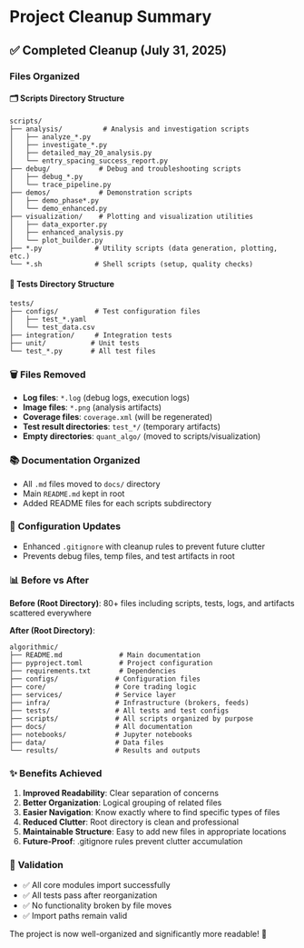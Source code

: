 # Project Cleanup Summary

## ✅ Completed Cleanup (July 31, 2025)

### Files Organized

#### 🗂️ **Scripts Directory Structure**
```
scripts/
├── analysis/          # Analysis and investigation scripts
│   ├── analyze_*.py
│   ├── investigate_*.py
│   ├── detailed_may_20_analysis.py
│   └── entry_spacing_success_report.py
├── debug/            # Debug and troubleshooting scripts
│   ├── debug_*.py
│   └── trace_pipeline.py
├── demos/            # Demonstration scripts
│   ├── demo_phase*.py
│   └── demo_enhanced.py
├── visualization/    # Plotting and visualization utilities
│   ├── data_exporter.py
│   ├── enhanced_analysis.py
│   └── plot_builder.py
├── *.py             # Utility scripts (data generation, plotting, etc.)
└── *.sh             # Shell scripts (setup, quality checks)
```

#### 📁 **Tests Directory Structure**
```
tests/
├── configs/         # Test configuration files
│   ├── test_*.yaml
│   └── test_data.csv
├── integration/     # Integration tests
├── unit/           # Unit tests
└── test_*.py       # All test files
```

### 🗑️ **Files Removed**
- **Log files**: `*.log` (debug logs, execution logs)
- **Image files**: `*.png` (analysis artifacts)
- **Coverage files**: `coverage.xml` (will be regenerated)
- **Test result directories**: `test_*/` (temporary artifacts)
- **Empty directories**: `quant_algo/` (moved to scripts/visualization)

### 📚 **Documentation Organized**
- All `.md` files moved to `docs/` directory
- Main `README.md` kept in root
- Added README files for each scripts subdirectory

### 🔧 **Configuration Updates**
- Enhanced `.gitignore` with cleanup rules to prevent future clutter
- Prevents debug files, temp files, and test artifacts in root

### 📊 **Before vs After**

**Before (Root Directory)**: 80+ files including scripts, tests, logs, and artifacts scattered everywhere

**After (Root Directory)**:
```
algorithmic/
├── README.md              # Main documentation
├── pyproject.toml         # Project configuration
├── requirements.txt       # Dependencies
├── configs/              # Configuration files
├── core/                 # Core trading logic
├── services/             # Service layer
├── infra/                # Infrastructure (brokers, feeds)
├── tests/                # All tests and test configs
├── scripts/              # All scripts organized by purpose
├── docs/                 # All documentation
├── notebooks/            # Jupyter notebooks
├── data/                 # Data files
└── results/              # Results and outputs
```

### ✨ **Benefits Achieved**

1. **Improved Readability**: Clear separation of concerns
2. **Better Organization**: Logical grouping of related files
3. **Easier Navigation**: Know exactly where to find specific types of files
4. **Reduced Clutter**: Root directory is clean and professional
5. **Maintainable Structure**: Easy to add new files in appropriate locations
6. **Future-Proof**: .gitignore rules prevent clutter accumulation

### 🧪 **Validation**
- ✅ All core modules import successfully
- ✅ All tests pass after reorganization
- ✅ No functionality broken by file moves
- ✅ Import paths remain valid

The project is now well-organized and significantly more readable! 🎉
